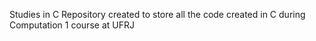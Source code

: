 Studies in C
Repository created to store all the code created in C during Computation 1 course at UFRJ
